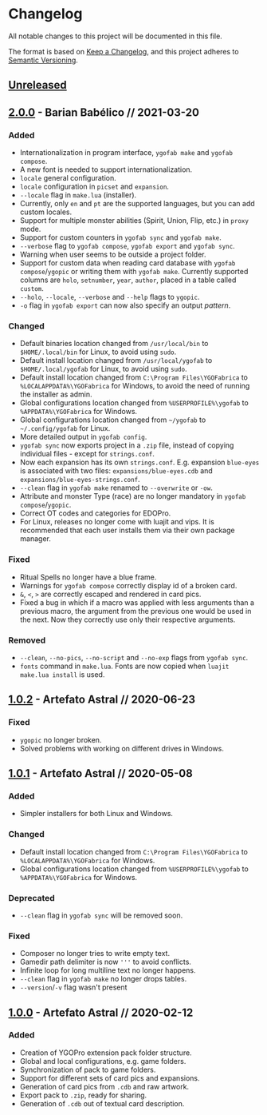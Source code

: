# Changelog
All notable changes to this project will be documented in this file.

The format is based on [Keep a Changelog](https://keepachangelog.com/),
and this project adheres to [Semantic Versioning](https://semver.org/spec/v2.0.0.html).

## [Unreleased]

## [2.0.0] - Barian Babélico // 2021-03-20
### Added
- Internationalization in program interface, `ygofab make` and `ygofab compose`.
- A new font is needed to support internationalization.
- `locale` general configuration.
- `locale` configuration in `picset` and `expansion`.
- `--locale` flag in `make.lua` (installer).
- Currently, only `en` and `pt` are the supported languages, but you can add custom locales. 
- Support for multiple monster abilities (Spirit, Union, Flip, etc.) in `proxy` mode.
- Support for custom counters in `ygofab sync` and `ygofab make`.
- `--verbose` flag to `ygofab compose`, `ygofab export` and `ygofab sync`.
- Warning when user seems to be outside a project folder.
- Support for custom data when reading card database with `ygofab compose`/`ygopic` or writing them with `ygofab make`. Currently supported columns are `holo`, `setnumber`, `year`, `author`, placed in a table called `custom`.
- `--holo`, `--locale`, `--verbose` and `--help` flags to `ygopic`.
- `-o` flag in `ygofab export` can now also specify an output _pattern_.

### Changed
- Default binaries location changed from `/usr/local/bin` to `$HOME/.local/bin` for Linux, to avoid using `sudo`.
- Default install location changed from `/usr/local/ygofab` to `$HOME/.local/ygofab` for Linux, to avoid using `sudo`.
- Default install location changed from `C:\Program Files\YGOFabrica` to `%LOCALAPPDATA%\YGOFabrica` for Windows, to avoid the need of running the installer as admin.
- Global configurations location changed from `%USERPROFILE%\ygofab` to `%APPDATA%\YGOFabrica` for Windows.
- Global configurations location changed from `~/ygofab` to `~/.config/ygofab` for Linux.
- More detailed output in `ygofab config`.
- `ygofab sync` now exports project in a `.zip` file, instead of copying individual files - except for `strings.conf`.
- Now each expansion has its own `strings.conf`. E.g. expansion `blue-eyes` is associated with two files: `expansions/blue-eyes.cdb` and `expansions/blue-eyes-strings.conf`.
- `--clean` flag in `ygofab make` renamed to `--overwrite` or `-ow`.
- Attribute and monster Type (race) are no longer mandatory in `ygofab compose`/`ygopic`.
- Correct OT codes and categories for EDOPro.
- For Linux, releases no longer come with luajit and vips. It is recommended that each user installs them via their own package manager.

### Fixed
- Ritual Spells no longer have a blue frame.
- Warnings for `ygofab compose` correctly display id of a broken card.
- `&`, `<`, `>` are correctly escaped and rendered in card pics.
- Fixed a bug in which if a macro was applied with less arguments than a previous macro, the argument from the previous one would be used in the next. Now they correctly use only their respective arguments.

### Removed
- `--clean`, `--no-pics`, `--no-script` and `--no-exp` flags from `ygofab sync`.
- `fonts` command in `make.lua`. Fonts are now copied when `luajit make.lua install` is used.

## [1.0.2] - Artefato Astral // 2020-06-23
### Fixed
- `ygopic` no longer broken.
- Solved problems with working on different drives in Windows.

## [1.0.1] - Artefato Astral // 2020-05-08
### Added
- Simpler installers for both Linux and Windows.

### Changed
- Default install location changed from `C:\Program Files\YGOFabrica` to `%LOCALAPPDATA%\YGOFabrica` for Windows.
- Global configurations location changed from `%USERPROFILE%\ygofab` to `%APPDATA%\YGOFabrica` for Windows.

### Deprecated
- `--clean` flag in `ygofab sync` will be removed soon.

### Fixed
- Composer no longer tries to write empty text.
- Gamedir path delimiter is now `'''` to avoid conflicts.
- Infinite loop for long multiline text no longer happens.
- `--clean` flag in `ygofab make` no longer drops tables.
- `--version`/`-v` flag wasn't present

## [1.0.0] - Artefato Astral // 2020-02-12
### Added
- Creation of YGOPro extension pack folder structure.
- Global and local configurations, e.g. game folders.
- Synchronization of pack to game folders.
- Support for different sets of card pics and expansions.
- Generation of card pics from `.cdb` and raw artwork.
- Export pack to `.zip`, ready for sharing.
- Generation of `.cdb` out of textual card description.

[Unreleased]: https://github.com/piface314/ygo-fabrica/compare/v1.0.0...HEAD
[2.0.0]: https://github.com/piface314/ygo-fabrica/compare/v1.0.2...v2.0.0
[1.0.2]: https://github.com/piface314/ygo-fabrica/compare/v1.0.1...v1.0.2
[1.0.1]: https://github.com/piface314/ygo-fabrica/compare/v1.0.0...v1.0.1
[1.0.0]: https://github.com/piface314/ygo-fabrica/releases/tag/v1.0.0
